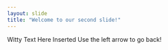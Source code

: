 ```yaml
---
layout: slide
title: "Welcome to our second slide!"
---
```

Witty Text Here Inserted
Use the left arrow to go back!
